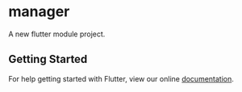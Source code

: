 # manager

A new flutter module project.

## Getting Started

For help getting started with Flutter, view our online
[documentation](https://flutter.dev/).
